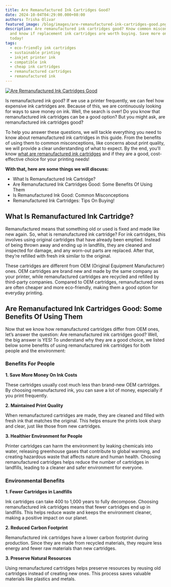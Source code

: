 ```yaml
---
title: Are Remanufactured Ink Cartridges Good?
date: 2024-10-04T04:29:00.000+08:00
authors: Trisha Olivar
featured_image: /blog/images/are-remanufactured-ink-cartridges-good.png
description: Are remanufactured ink cartridges good? Know common misconceptions
  and know if replacement ink cartridges are worth buying. Save more on ink
  today!
tags:
  - eco-friendly ink cartridges
  - sustainable printing
  - inkjet printer ink
  - compatible ink
  - cheap ink cartridges
  - remanufactured cartridges
  - remanufactured ink
---
```

[![Are Remanufactured Ink Cartridges Good](/blog/images/are-remanufactured-ink-cartridges-good.png "Are Remanufactured Ink Cartridges Good?")](/blog/images/are-remanufactured-ink-cartridges-good.png)

Is remanufactured ink good? If we use a printer frequently, we can feel how expensive ink cartridges are. Because of this, we are continuously looking for ways to save money on ink. Well, the search is over! Do you know that remanufactured ink cartridges can be a good option? But you might ask, are remanufactured ink cartridges good?

To help you answer these questions, we will tackle everything you need to know about remanufactured ink cartridges in this guide. From the benefits of using them to common misconceptions, like concerns about print quality, we will provide a clear understanding of what to expect. By the end, you’ll know [what are remanufactured ink cartridges](https://www.compandsave.com/blog/posts/what-are-remanufactured-ink-cartridges-the-ultimate-guide.html) and if they are a good, cost-effective choice for your printing needs!

**With that, here are some things we will discuss:**

* What Is Remanufactured Ink Cartridge?
* Are Remanufactured Ink Cartridges Good: Some Benefits Of Using Them
* Is Remanufactured Ink Good: Common Misconceptions 
* Remanufactured Ink Cartridges: Tips On Buying!

## What Is Remanufactured Ink Cartridge?

Remanufactured means that something old or used is fixed and made like new again. So, what is remanufactured ink cartridge? For ink cartridges, this involves using original cartridges that have already been emptied. Instead of being thrown away and ending up in landfills, they are cleaned and inspected for damage, and any worn-out parts are replaced. After that, they’re refilled with fresh ink similar to the original.

These cartridges are different from OEM (Original Equipment Manufacturer) ones. OEM cartridges are brand new and made by the same company as your printer, while remanufactured cartridges are recycled and refilled by third-party companies. Compared to OEM cartridges, remanufactured ones are often cheaper and more eco-friendly, making them a good option for everyday printing.

## Are Remanufactured Ink Cartridges Good: Some Benefits Of Using Them

Now that we know how remanufactured cartridges differ from OEM ones, let’s answer the question: Are remanufactured ink cartridges good? Well, the big answer is YES! To understand why they are a good choice, we listed below some benefits of using remanufactured ink cartridges for both people and the environment:

### Benefits For People

**1. Save More Money On Ink Costs**

These cartridges usually cost much less than brand-new OEM cartridges. By choosing remanufactured ink, you can save a lot of money, especially if you print frequently. 

**2. Maintained Print Quality**

When remanufactured cartridges are made, they are cleaned and filled with fresh ink that matches the original. This helps ensure the prints look sharp and clear, just like those from new cartridges.

**3. Healthier Environment for People**

Printer cartridges can harm the environment by leaking chemicals into water, releasing greenhouse gases that contribute to global warming, and creating hazardous waste that affects nature and human health. Choosing remanufactured cartridges helps reduce the number of cartridges in landfills, leading to a cleaner and safer environment for everyone.

### Environmental Benefits

**1. Fewer Cartridges in Landfills**

Ink cartridges can take 400 to 1,000 years to fully decompose. Choosing remanufactured ink cartridges means that fewer cartridges end up in landfills. This helps reduce waste and keeps the environment cleaner, making a positive impact on our planet.

**2. Reduced Carbon Footprint**

Remanufactured ink cartridges have a lower carbon footprint during production. Since they are made from recycled materials, they require less energy and fewer raw materials than new cartridges. 

**3. Preserve Natural Resources**

Using remanufactured cartridges helps preserve resources by reusing old cartridges instead of creating new ones. This process saves valuable materials like plastics and metals.

